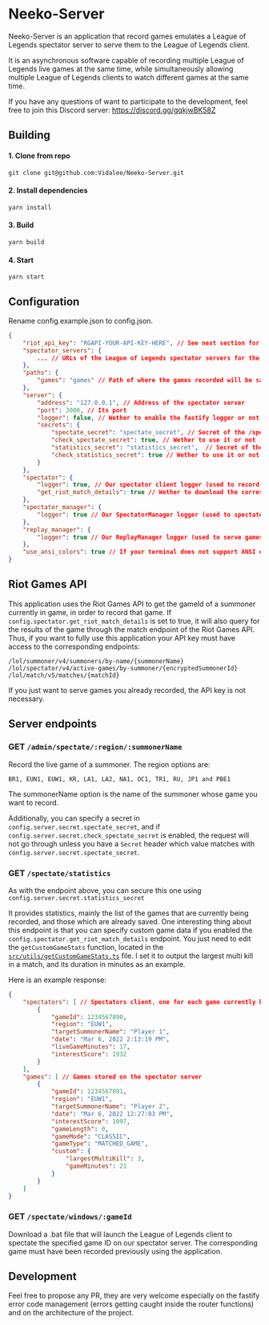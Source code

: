 # Neeko-Server

Neeko-Server is an application that record games emulates a League of Legends spectator server to serve them to the League of Legends client.

It is an asynchronous software capable of recording multiple League of Legends live games at the same time, while simultaneously allowing multiple League of Legends clients to watch different games at the same time.

If you have any questions of want to participate to the development, feel free to join this Discord server: https://discord.gg/gqkjwBK58Z

## Building

#### 1. Clone from repo
```shell
git clone git@github.com:Vidalee/Neeko-Server.git
```

#### 2. Install dependencies
```shell
yarn install
```

#### 3. Build
```shell
yarn build
```
#### 4. Start
```shell
yarn start
```

## Configuration

Rename config.example.json to config.json.

```json
{
    "riot_api_key": "RGAPI-YOUR-API-KEY-HERE", // See next section for more information.
    "spectator_servers": {
        ... // URLs of the League of Legends spectator servers for the different regions.
    },
    "paths": {
        "games": "games" // Path of where the games recorded will be saved.
    },
    "server": {
        "address": "127.0.0.1", // Address of the spectator server
        "port": 3000, // Its port
        "logger": false, // Wether to enable the fastify logger or not
        "secrets": {
            "spectate_secret": "spectate_secret", // Secret of the /spectate endpoint.
            "check_spectate_secret": true, // Wether to use it or not
            "statistics_secret": "statistics_secret",  // Secret of the /spectate endpoint.
            "check_statistics_secret": true // Wether to use it or not
        }
    },
    "spectator": {
        "logger": true, // Our spectator client logger (used to record games).
        "get_riot_match_details": true // Wether to download the corresponding match detail from the matchv5 Riot Games API endpoint.
    },
    "spectator_manager": {
        "logger": true // Our SpectatorManager logger (used to spectate new games and give statistics).
    },
    "replay_manager": {
        "logger": true // Our ReplayManager logger (used to serve games to League of Legends clients).
    },
    "use_ansi_colors": true // If your terminal does not support ANSI escape code, set it to false.
}
```

## Riot Games API

This application uses the Riot Games API to get the gameId of a summoner currently in game, in order to record that game.
If `config.spectator.get_riot_match_details` is set to true, it will also query for the results of the game through the match endpoint of the Riot Games API.
Thus, if you want to fully use this application your API key must have access to the corresponding endpoints:

```
/lol/summoner/v4/summoners/by-name/{summonerName}
/lol/spectator/v4/active-games/by-summoner/{encryptedSummonerId}
/lol/match/v5/matches/{matchId}
```

If you just want to serve games you already recorded, the API key is not necessary.

## Server endpoints


### GET `/admin/spectate/:region/:summonerName`


Record the live game of a summoner. The region options are:

```
BR1, EUN1, EUW1, KR, LA1, LA2, NA1, OC1, TR1, RU, JP1 and PBE1
```

The summonerName option is the name of the summoner whose game you want to record.

Additionally, you can specify a secret in `config.server.secret.spectate_secret`, and if `config.server.secret.check_spectate_secret` is enabled, the request will not go through unless you have a `Secret` header which value matches with `config.server.secret.spectate_secret`.

### GET `/spectate/statistics`

As with the endpoint above, you can secure this one using `config.server.secret.statistics_secret`

It provides statistics, mainly the list of the games that are currently being recorded, and those which are already saved. One interesting thing about this endpoint is that you can specify custom game data if you enabled the `config.spectator.get_riot_match_details` endpoint. You just need to edit the `getCustomGameStats` function, located in the [`src/utils/getCustomGameStats.ts`](src/utils/getCustomGameStats.ts) file. I set it to output the largest multi kill in a match, and its duration in minutes as an example.

Here is an example response:
```json
{
	"spectators": [ // Spectators client, one for each game currently being recorded
		{
			"gameId": 1234567890,
			"region": "EUW1",
			"targetSummonerName": "Player 1",
			"date": "Mar 6, 2022 2:13:19 PM",
			"liveGameMinutes": 17,
			"interestScore": 1932
		}
	],
	"games": [ // Games stored on the spectator server
		{
			"gameId": 1234567891,
			"region": "EUW1",
			"targetSummonerName": "Player 2",
			"date": "Mar 6, 2022 12:27:03 PM",
			"interestScore": 1097,
			"gameLength": 0,
			"gameMode": "CLASSIC",
			"gameType": "MATCHED_GAME",
			"custom": {
				"largestMultiKill": 3,
                "gameMinutes": 21
			}
		}
	]
}
```

### GET `/spectate/windows/:gameId`

Download a .bat file that will launch the League of Legends client to spectate the specified game ID on our spectator server. The corresponding game must have been recorded previously using the application.


## Development

Feel free to propose any PR, they are very welcome especially on the fastify error code management (errors getting caught inside the router functions) and on the architecture of the project.
